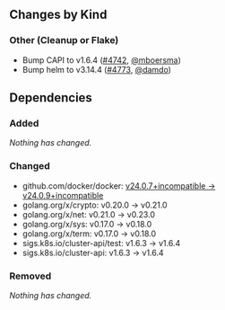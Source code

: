 ## Changes by Kind

### Other (Cleanup or Flake)

- Bump CAPI to v1.6.4 ([#4742](https://github.com/kubernetes-sigs/cluster-api-provider-azure/pull/4742), [@mboersma](https://github.com/mboersma))
- Bump helm to v3.14.4 ([#4773](https://github.com/kubernetes-sigs/cluster-api-provider-azure/pull/4773), [@damdo](https://github.com/damdo))

## Dependencies

### Added
_Nothing has changed._

### Changed
- github.com/docker/docker: [v24.0.7+incompatible → v24.0.9+incompatible](https://github.com/docker/docker/compare/v24.0.7...v24.0.9)
- golang.org/x/crypto: v0.20.0 → v0.21.0
- golang.org/x/net: v0.21.0 → v0.23.0
- golang.org/x/sys: v0.17.0 → v0.18.0
- golang.org/x/term: v0.17.0 → v0.18.0
- sigs.k8s.io/cluster-api/test: v1.6.3 → v1.6.4
- sigs.k8s.io/cluster-api: v1.6.3 → v1.6.4

### Removed
_Nothing has changed._
